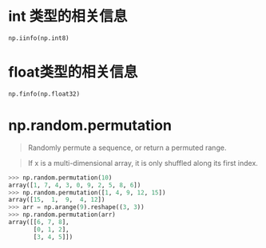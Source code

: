 # int 类型的相关信息
```
np.iinfo(np.int8)
```

# float类型的相关信息
```
np.finfo(np.float32)
```

# np.random.permutation
> Randomly permute a sequence, or return a permuted range.

> If x is a multi-dimensional array, it is only shuffled along its first index.

```python
>>> np.random.permutation(10)
array([1, 7, 4, 3, 0, 9, 2, 5, 8, 6])
>>> np.random.permutation([1, 4, 9, 12, 15])
array([15,  1,  9,  4, 12])
>>> arr = np.arange(9).reshape((3, 3))
>>> np.random.permutation(arr)
array([[6, 7, 8],
       [0, 1, 2],
       [3, 4, 5]])

```
